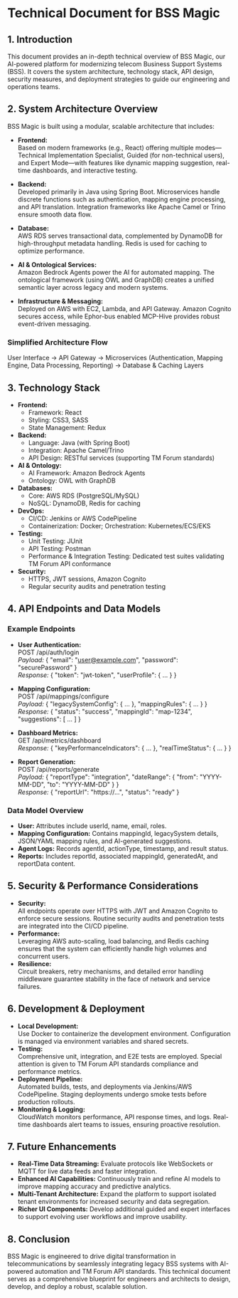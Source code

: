 # Technical Document for BSS Magic

## 1. Introduction
This document provides an in-depth technical overview of BSS Magic, our AI-powered platform for modernizing telecom Business Support Systems (BSS). It covers the system architecture, technology stack, API design, security measures, and deployment strategies to guide our engineering and operations teams.

## 2. System Architecture Overview
BSS Magic is built using a modular, scalable architecture that includes:

- **Frontend:**  
  Based on modern frameworks (e.g., React) offering multiple modes—Technical Implementation Specialist, Guided (for non-technical users), and Expert Mode—with features like dynamic mapping suggestion, real-time dashboards, and interactive testing.
  
- **Backend:**  
  Developed primarily in Java using Spring Boot. Microservices handle discrete functions such as authentication, mapping engine processing, and API translation. Integration frameworks like Apache Camel or Trino ensure smooth data flow.
  
- **Database:**  
  AWS RDS serves transactional data, complemented by DynamoDB for high-throughput metadata handling. Redis is used for caching to optimize performance.
  
- **AI & Ontological Services:**  
  Amazon Bedrock Agents power the AI for automated mapping. The ontological framework (using OWL and GraphDB) creates a unified semantic layer across legacy and modern systems.
  
- **Infrastructure & Messaging:**  
  Deployed on AWS with EC2, Lambda, and API Gateway. Amazon Cognito secures access, while Ephor-bus enabled MCP-Hive provides robust event-driven messaging.

### Simplified Architecture Flow
User Interface → API Gateway → Microservices (Authentication, Mapping Engine, Data Processing, Reporting) → Database & Caching Layers

## 3. Technology Stack
- **Frontend:**  
  - Framework: React  
  - Styling: CSS3, SASS  
  - State Management: Redux
- **Backend:**  
  - Language: Java (with Spring Boot)  
  - Integration: Apache Camel/Trino  
  - API Design: RESTful services (supporting TM Forum standards)
- **AI & Ontology:**  
  - AI Framework: Amazon Bedrock Agents  
  - Ontology: OWL with GraphDB
- **Databases:**  
  - Core: AWS RDS (PostgreSQL/MySQL)  
  - NoSQL: DynamoDB, Redis for caching
- **DevOps:**  
  - CI/CD: Jenkins or AWS CodePipeline  
  - Containerization: Docker; Orchestration: Kubernetes/ECS/EKS
- **Testing:**  
  - Unit Testing: JUnit  
  - API Testing: Postman  
  - Performance & Integration Testing: Dedicated test suites validating TM Forum API conformance
- **Security:**  
  - HTTPS, JWT sessions, Amazon Cognito  
  - Regular security audits and penetration testing

## 4. API Endpoints and Data Models

### Example Endpoints
- **User Authentication:**  
  POST /api/auth/login  
  *Payload:* { "email": "user@example.com", "password": "securePassword" }  
  *Response:* { "token": "jwt-token", "userProfile": { ... } }

- **Mapping Configuration:**  
  POST /api/mappings/configure  
  *Payload:* { "legacySystemConfig": { ... }, "mappingRules": { ... } }  
  *Response:* { "status": "success", "mappingId": "map-1234", "suggestions": [ ... ] }

- **Dashboard Metrics:**  
  GET /api/metrics/dashboard  
  *Response:* { "keyPerformanceIndicators": { ... }, "realTimeStatus": { ... } }

- **Report Generation:**  
  POST /api/reports/generate  
  *Payload:* { "reportType": "integration", "dateRange": { "from": "YYYY-MM-DD", "to": "YYYY-MM-DD" } }  
  *Response:* { "reportUrl": "https://...", "status": "ready" }

### Data Model Overview
- **User:** Attributes include userId, name, email, roles.  
- **Mapping Configuration:** Contains mappingId, legacySystem details, JSON/YAML mapping rules, and AI-generated suggestions.  
- **Agent Logs:** Records agentId, actionType, timestamp, and result status.  
- **Reports:** Includes reportId, associated mappingId, generatedAt, and reportData content.

## 5. Security & Performance Considerations
- **Security:**  
  All endpoints operate over HTTPS with JWT and Amazon Cognito to enforce secure sessions. Routine security audits and penetration tests are integrated into the CI/CD pipeline.
- **Performance:**  
  Leveraging AWS auto-scaling, load balancing, and Redis caching ensures that the system can efficiently handle high volumes and concurrent users.
- **Resilience:**  
  Circuit breakers, retry mechanisms, and detailed error handling middleware guarantee stability in the face of network and service failures.

## 6. Development & Deployment
- **Local Development:**  
  Use Docker to containerize the development environment. Configuration is managed via environment variables and shared secrets.
- **Testing:**  
  Comprehensive unit, integration, and E2E tests are employed. Special attention is given to TM Forum API standards compliance and performance metrics.
- **Deployment Pipeline:**  
  Automated builds, tests, and deployments via Jenkins/AWS CodePipeline. Staging deployments undergo smoke tests before production rollouts.
- **Monitoring & Logging:**  
  CloudWatch monitors performance, API response times, and logs. Real-time dashboards alert teams to issues, ensuring proactive resolution.

## 7. Future Enhancements
- **Real-Time Data Streaming:** Evaluate protocols like WebSockets or MQTT for live data feeds and faster integration.
- **Enhanced AI Capabilities:** Continuously train and refine AI models to improve mapping accuracy and predictive analytics.
- **Multi-Tenant Architecture:** Expand the platform to support isolated tenant environments for increased security and data segregation.
- **Richer UI Components:** Develop additional guided and expert interfaces to support evolving user workflows and improve usability.

## 8. Conclusion
BSS Magic is engineered to drive digital transformation in telecommunications by seamlessly integrating legacy BSS systems with AI-powered automation and TM Forum API standards. This technical document serves as a comprehensive blueprint for engineers and architects to design, develop, and deploy a robust, scalable solution.